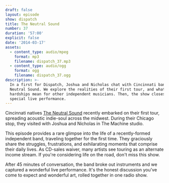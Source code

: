 ```yaml
---
draft: false
layout: episode
show: dispatch
title: The Neutral Sound
number: 37
duration: '57:00'
explicit: false
date: '2014-03-17'
assets:
  - content_type: audio/mpeg
    format: mp3
    filename: dispatch_37.mp3
  - content_type: audio/ogg
    format: ogg
    filename: dispatch_37.ogg
description: >-
  In a first for Dispatch, Joshua and Nicholas chat with Cincinnati band The
  Neutral Sound. We explore the realities of their first tour, and what their
  hardships mean for other independent musicians. Then, the show closes with a
  special live performance.
---
```

Cincinnati natives [The Neutral Sound](https://soundcloud.com/theneutralsound) recently embarked on their first tour, spreading acoustic indie-soul across the midwest. During their Chicago stop, they visited with Joshua and Nicholas in The Machine studio.

This episode provides a rare glimpse into the life of a recently-formed independent band, traveling together for the first time. They graciously share the struggles, frustrations, and exhilarating moments that comprise their daily lives. As CD-sales waiver, many artists see touring as an alternate income stream. If you're considering life on the road, don't miss this show.

After 45 minutes of conversation, the band broke out instruments and we captured a wonderful live performance. It's the honest discussion you've come to expect and wonderful art, rolled together in one radio show.